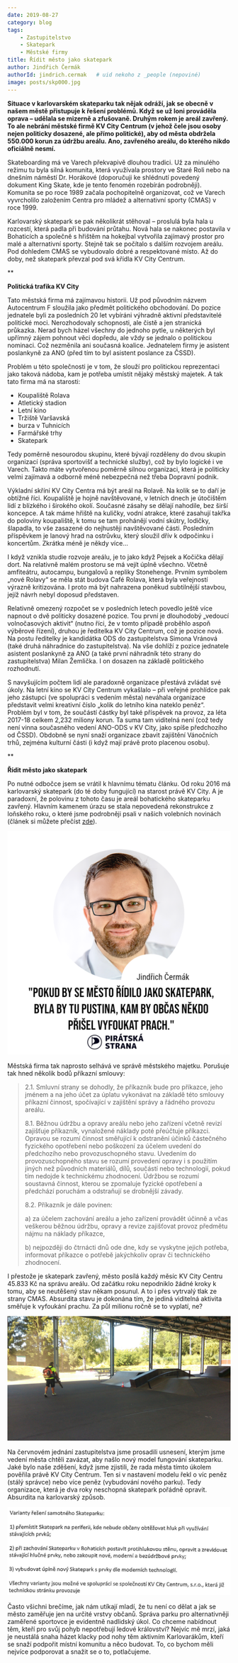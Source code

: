 ```yaml
---
date: 2019-08-27
category: blog
tags:
    - Zastupitelstvo
    - Skatepark
    - Městské firmy
title: Řídit město jako skatepark
author: Jindřich Čermák
authorId: jindrich.cermak   # uid nekoho z _people (nepoviné)
image: posts/skp000.jpg
---
```

**Situace v karlovarském skateparku tak nějak odráží, jak se obecně v našem městě přistupuje k řešení problémů. Když se už loni prováděla oprava – udělala se mizerně a zfušovaně. Druhým rokem je areál zavřený. To ale nebrání městské firmě KV City Centrum (v jehož čele jsou osoby nejen politicky dosazené, ale přímo politické), aby od města obdržela 550.000 korun za údržbu areálu. Ano, zavřeného areálu, do kterého nikdo oficiálně nesmí.**

Skateboarding má ve Varech překvapivě dlouhou tradici. Už za minulého režimu tu byla silná komunita, která využívala prostory ve Staré Roli nebo na dnešním náměstí Dr. Horákové (doporučuji ke shlédnutí povedený dokument King Skate, kde je tento fenomén rozebírán podrobněji). Komunita se po roce 1989 začala pochopitelně organizovat, což ve Varech vyvrcholilo založením Centra pro mládež a alternativní sporty (CMAS) v roce 1999.

Karlovarský skatepark se pak několikrát stěhoval – proslulá byla hala u rozcestí, která padla při budování průtahu. Nová hala se nakonec postavila v Bohaticích a společně s hřištěm na hokejbal vytvořila zajímavý prostor pro malé a alternativní sporty. Stejně tak se počítalo s dalším rozvojem areálu. Pod dohledem CMAS se vybudovalo dobré a respektované místo. Až do doby, než skatepark převzal pod svá křídla KV City Centrum.

**

**Politická trafika KV City**


Tato městská firma má zajímavou historii. Už pod původním názvem Autocentrum F sloužila jako předmět politického obchodování. Do pozice jednatele byli za posledních 20 let vybíráni výhradně aktivní představitelé politické moci. Nerozhodovaly schopnosti, ale čistě a jen stranická průkazka. Nerad bych házel všechny do jednoho pytle, u některých byl upřímný zájem pohnout věci dopředu, ale vždy se jednalo o politickou nominaci. Což nezměnila ani současná koalice. Jednatelem firmy je asistent poslankyně za ANO (před tím to byl asistent poslance za ČSSD).

Problém u této společnosti je v tom, že slouží pro politickou reprezentaci jako taková nádoba, kam je potřeba umístit nějaký městský majetek. A tak tato firma má na starosti:

 - Koupaliště Rolava
 - Atletický stadion
 - Letní kino
 - Tržiště Varšavská
 - burza v Tuhnicích
 - Farmářské trhy
 - Skatepark

Tedy poměrně nesourodou skupinu, které bývají rozděleny do dvou skupin organizací (správa sportovišť a technické služby), což by bylo logické i ve Varech. Takto máte vytvořenou poměrně silnou organizaci, která je politicky velmi zajímavá a odborně méně nebezpečná než třeba Dopravní podnik.

Výkladní skříní KV City Centra má být areál na Rolavě. Na kolik se to daří je obtížné říci. Koupaliště je hojně navštěvované, v letních dnech je útočištěm lidí z blízkého i širokého okolí. Současné zásahy se dělají nahodile, bez širší koncepce. A tak máme hřiště na kuličky, vodní atrakce, které zasahují takřka do poloviny koupaliště, k tomu se tam prohánějí vodní skútry, lodičky, šlapadla, to vše zasazené do nejhustěji navštěvované části. Posledním příspěvkem je lanový hrad na ostrůvku, který sloužil dřív k odpočinku i koncertům. Zkrátka méně je někdy více…

I když vznikla studie rozvoje areálu, je to jako když Pejsek a Kočička dělají dort. Na relativně malém prostoru se má vejít úplně všechno. Včetně amfiteátru, autocampu, bungalovů a repliky Stonehenge. Prvním symbolem „nové Rolavy“ se měla stát budova Café Rolava, která byla veřejností výrazně kritizována. I proto má být nahrazena poněkud subtilnější stavbou, jejíž návrh nebyl doposud představen.

Relativně omezený rozpočet se v posledních letech povedlo ještě více napnout o dvě politicky dosazené pozice. Tou první je dlouhodobý „vedoucí volnočasových aktivit“ (nutno říci, že v tomto případě proběhlo aspoň výběrové řízení), druhou je ředitelka KV City Centrum, což je pozice nová. Na postu ředitelky je kandidátka ODS do zastupitelstva Simona Vránová (také druhá náhradnice do zastupitelstva). Na vše dohlíží z pozice jednatele asistent poslankyně za ANO (a také první náhradník této strany do zastupitelstva) Milan Žemlička. I on dosazen na základě politického rozhodnutí.

S navyšujícím počtem lidí ale paradoxně organizace přestává zvládat své úkoly. Na letní kino se KV City Centrum vykašlalo – při veřejné prohlídce pak jeho zástupci (ve spolupráci s vedením města) neváhala organizace představit velmi kreativní číslo „kolik do letního kina nateklo peněz“. Problém byl v tom, že součástí částky byl také příspěvek na provoz, za léta 2017-18 celkem 2,232 miliony korun. Ta suma tam viditelná není (což tedy není vinna současného vedení ANO-ODS v KV City, jako spíše předchozího od ČSSD). Obdobně se nyní snaží organizace zbavit zajištění Vánočních trhů, zejména kulturní části (i když mají právě proto placenou osobu).

**

**Řídit město jako skatepark**

Po nutné odbočce jsem se vrátil k hlavnímu tématu článku. Od roku 2016 má karlovarský skatepark (do té doby fungující) na starost právě KV City. A je paradoxní, že polovinu z tohoto času je areál bohatického skateparku zavřený. Hlavním kamenem úrazu se stala nepovedená rekonstrukce z loňského roku, o které jsme podrobněji psali v našich volebních novinách (článek si můžete přečíst [zde](https://karlovyvary.pirati.cz/aktuality/patalie-olympijskeho-sportu.html)).

![](/assets/img/posts/sk03.png)

Městská firma tak naprosto selhává ve správě městského majetku. Porušuje tak hned několik bodů příkazní smlouvy:

> 2.1. Smluvní strany se dohodly, že příkazník bude pro příkazce, jeho jménem a na jeho účet za úplatu vykonávat na základě této smlouvy
> příkazní činnost, spočívající v zajištění správy a řádného provozu
> areálu.
> 
> 8.1. Běžnou údržbu a opravy areálu nebo jeho zařízení včetně revizí zajišťuje příkazník, vynaložené náklady poté přeúčtuje příkazci.
> Opravou se rozumí činnost směřující k odstranění účinků částečného
> fyzického opotřebení nebo poškození za účelem uvedení do předchozího
> nebo provozuschopného stavu. Uvedením do provozuschopného stavu se
> rozumí provedení opravy i s použitím jiných než původních materiálů,
> dílů, součástí nebo technologií, pokud tím nedojde k technickému
> zhodnocení. Údržbou se rozumí soustavná činnost, kterou se zpomaluje
> fyzické opotřebení a předchází poruchám a odstraňují se drobnější
> závady.
> 
> 8.2. Příkazník je dále povinen:
> 
> a)  za účelem zachování areálu a jeho zařízení provádět účinně a včas
> veškerou běžnou údržbu, opravy a revize zajišťovat provoz předmětu
> nájmu na náklady příkazce,
> 
> b) nejpozději do čtrnácti dnů ode dne, kdy se vyskytne jejich potřeba,
> informovat příkazce o potřebě jakýchkoliv oprav či technického
> zhodnocení.

I přestože je skatepark zavřený, město posílá každý měsíc KV City Centru 45.833 Kč na správu areálu. Od začátku roku nepodniklo žádné kroky k tomu, aby se neutěšený stav někam posunul. A to i přes vytrvalý tlak ze strany CMAS. Absurdita stavu je dokonána tím, že jediná viditelná aktivita směřuje k vyfoukání prachu. Za půl milionu ročně se to vyplatí, ne?

![](/assets/img/posts/sk02.jpg)

Na červnovém jednání zastupitelstva jsme prosadili usnesení, kterým jsme vedení města chtěli zavázat, aby našlo nový model fungování skateparku. Jaké bylo naše zděšení, když jsme zjistili, že rada města tímto úkolem pověřila právě KV City Centrum. Ten si v nastavení modelu řekl o víc peněz (stálý správce) nebo více peněz (vybudování nového parku). Tedy organizace, která je dva roky neschopná skatepark pořádně opravit. Absurdita na karlovarský způsob.

![](/assets/img/posts/sk01.jpg)

Často všichni brečíme, jak nám utíkají mladí, že tu není co dělat a jak se město zaměřuje jen na určité vrstvy občanů. Správa parku pro alternativněji zaměřené sportovce je evidentně nadlidský úkol. Co chceme nabídnout těm, kteří pro svůj pohyb nepotřebují ledové království? Nejvíc mě mrzí, jaká je neustálá snaha házet klacky pod nohy těm aktivním Karlovarákům, kteří se snaží podpořit místní komunitu a něco budovat. To, co bychom měli nejvíce podporovat a snažit se o to, potlačujeme.
